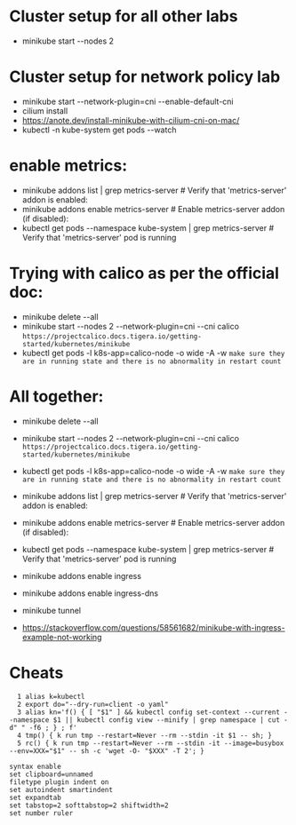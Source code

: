 # Cluster setup for all other labs
- minikube start --nodes 2


# Cluster setup for network policy lab
- minikube start --network-plugin=cni --enable-default-cni
- cilium install
- https://anote.dev/install-minikube-with-cilium-cni-on-mac/
- kubectl -n kube-system get pods --watch

# enable metrics:
- minikube addons list | grep metrics-server # Verify that 'metrics-server' addon is enabled:
- minikube addons enable metrics-server  # Enable metrics-server addon (if disabled):
- kubectl get pods --namespace kube-system | grep metrics-server # Verify that 'metrics-server' pod is running

# Trying with calico as per the official doc:
- minikube delete --all 
- minikube start --nodes 2 --network-plugin=cni --cni calico `https://projectcalico.docs.tigera.io/getting-started/kubernetes/minikube`
- kubectl get pods -l k8s-app=calico-node -o wide -A -w `make sure they are in running state and there is no abnormality in restart count`



# All together:
- minikube delete --all 
- minikube start --nodes 2 --network-plugin=cni --cni calico `https://projectcalico.docs.tigera.io/getting-started/kubernetes/minikube`
- kubectl get pods -l k8s-app=calico-node -o wide -A -w `make sure they are in running state and there is no abnormality in restart count`

- minikube addons list | grep metrics-server # Verify that 'metrics-server' addon is enabled:
- minikube addons enable metrics-server  # Enable metrics-server addon (if disabled):
- kubectl get pods --namespace kube-system | grep metrics-server # Verify that 'metrics-server' pod is running

- minikube addons enable ingress
- minikube addons enable ingress-dns
- minikube tunnel
- https://stackoverflow.com/questions/58561682/minikube-with-ingress-example-not-working

# Cheats
```
  1 alias k=kubectl
  2 export do="--dry-run=client -o yaml"
  3 alias kn='f() { [ "$1" ] && kubectl config set-context --current --namespace $1 || kubectl config view --minify | grep namespace | cut -d" " -f6 ; } ; f'
  4 tmp() { k run tmp --restart=Never --rm --stdin -it $1 -- sh; }
  5 rc() { k run tmp --restart=Never --rm --stdin -it --image=busybox --env=XXX="$1" -- sh -c 'wget -O- "$XXX" -T 2'; }
```

```
syntax enable
set clipboard=unnamed
filetype plugin indent on
set autoindent smartindent
set expandtab
set tabstop=2 softtabstop=2 shiftwidth=2
set number ruler
```